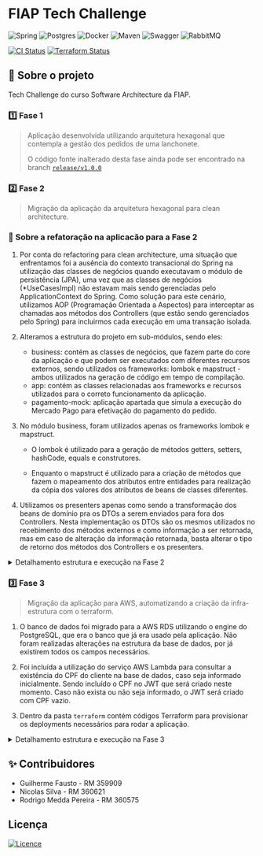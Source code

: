 # FIAP Tech Challenge

![Spring](https://img.shields.io/badge/spring-%236DB33F.svg?style=for-the-badge&logo=spring&logoColor=white)
![Postgres](https://img.shields.io/badge/postgres-%23316192.svg?style=for-the-badge&logo=postgresql&logoColor=white)
![Docker](https://img.shields.io/badge/docker-%230db7ed.svg?style=for-the-badge&logo=docker&logoColor=white)
![Maven](https://img.shields.io/badge/maven-%230db7ed.svg?style=for-the-badge&logo=maven&logoColor=white)
![Swagger](https://img.shields.io/badge/-Swagger-%23Clojure?style=for-the-badge&logo=swagger&logoColor=white)
![RabbitMQ](https://img.shields.io/badge/Rabbitmq-FF6600?style=for-the-badge&logo=rabbitmq&logoColor=white)

[![CI Status](https://github.com/ra1nmak3r1/tech_challenge_fiap/actions/workflows/docker-build.yml/badge.svg)](https://github.com/ra1nmak3r1/tech_challenge_fiap/actions)
[![Terraform Status](https://github.com/ns-fiap-tc/tech_challenge_fiap/actions/workflows/deploy.yml/badge.svg)](https://github.com/ns-fiap-tc/tech_challenge_fiap/actions)

## 📖 Sobre o projeto

Tech Challenge do curso Software Architecture da FIAP.

### 1️⃣ Fase 1

> Aplicação desenvolvida utilizando arquitetura hexagonal que contempla a gestão dos pedidos de uma lanchonete.
>
> O código fonte inalterado desta fase ainda pode ser encontrado na branch [`release/v1.0.0`](https://github.com/ra1nmak3r1/tech_challenge_fiap/tree/release/v1.0.0)

### 2️⃣ Fase 2

> Migração da aplicação da arquitetura hexagonal para clean architecture.

### 📝 Sobre a refatoração na aplicacão para a Fase 2

1. Por conta do refactoring para clean architecture, uma situação que enfrentamos foi a ausência do contexto transacional do Spring na utilização das classes de negócios quando executavam o módulo de persistência (JPA), uma vez que as classes de negócios (\*UseCasesImpl) não estavam mais sendo gerenciadas pelo ApplicationContext do Spring. Como solução para este cenário, utilizamos AOP (Programação Orientada a Aspectos) para interceptar as chamadas aos métodos dos Controllers (que estão sendo gerenciados pelo Spring) para incluirmos cada execução em uma transação isolada.

2. Alteramos a estrutura do projeto em sub-módulos, sendo eles:

   - business: contém as classes de negócios, que fazem parte do core da aplicação e que podem ser executados com diferentes recursos externos, sendo utilizados os frameworks: lombok e mapstruct - ambos utilizados na geração de código em tempo de compilação.
   - app: contém as classes relacionadas aos frameworks e recursos utilizados para o correto funcionamento da aplicação.
   - pagamento-mock: aplicação apartada que simula a execução do Mercado Pago para efetivação do pagamento do pedido.

3. No módulo business, foram utilizados apenas os frameworks lombok e mapstruct.

   - O lombok é utilizado para a geração de métodos getters, setters, hashCode, equals e construtores.

   - Enquanto o mapstruct é utilizado para a criação de métodos que fazem o mapeamento dos atributos entre entidades para realização da cópia dos valores dos atributos de beans de classes diferentes.

4. Utilizamos os presenters apenas como sendo a transformação dos beans de domínio pra os DTOs a serem enviados para fora dos Controllers. Nesta implementação os DTOs são os mesmos utilizados no recebimento dos métodos externos e como informação a ser retornada, mas em caso de alteração da informação retornada, basta alterar o tipo de retorno dos métodos dos Controllers e os presenters.

<details>
  <summary>Detalhamento estrutura e execução na Fase 2</summary>

## 🏛️ Estrutura utilizada nos pacotes

```
raíz
├── app (módulo)
│   ├── Dockerfile
│   ├── pom.xml
│   └── src
│       └── application
│           ├──	device
│           │   ├── queue (produtores / consumidores)
│           │   ├── rest (interfaces)
│           │   │   ├── exception
│           │   │   │   └── handler
│           │   │   └── impl (implementações das interfaces)
│           │   └── persistence
│           │       ├── entity
│           │       ├── mapper
│           │       └── repository
│           └── infrastructure (local onde serão utilizadas as dependências de cada cloud ou de recursos externos)
│               ├── aspect (pacote contendo as classes da AOP)
│               ├── config (inclusão das configurações da aplicação, como por exemplo @Configuration do Spring, criando os @Bean)
│               ├── utils (classes utilitárias)
│               └── aws (pacotes específicos para cada cloud, por exemplo)
├── business (módulo)
│   ├── pom.xml
│   └── src
│       └── business (classes / interfaces referentes às regras de negócios da aplicação. criar as classes / interfaces sem usar frameworks - código o mais simples possível)
│           ├── adapter
│           │   ├── controller
│           │   ├── gateway
│           │   └── presenter
│           ├── common
│           │   ├── dto
│           │   ├── mapper
│           │   ├── queue (produtor / consumidor)
│           │   └── persistence
│           └── core
│               ├── domain (POJOs)
│               ├── exception
│               └── usecase (interfaces contendo os métodos a serem implementados)
│                   └── impl (implementações das interfaces)
└── pagamento-mock (módulo)
    ├── Dockerfile
    ├── pom.xml
    └── src
        └── pagamentomock
            ├── adapter
            │   ├── input
            │   │    ├── controller
            │	│    ├── dto
            │	│    └── mapper
            │	└── output
            └── infrastructure
                ├── config
                └── utils

```

## 💻 Tecnologias utilizadas na Aplicação

- Maven 3.9.9
- Spring Boot 3.3.4
- Java 17

## 📦 Arquitetura da Infraestrutura e CI/CD

### 🚀 Tecnologias Utilizadas na Infraestrutura

- **Minikube** — Cluster Kubernetes local para simular produção
- **Kubernetes (K8s)** — Orquestração dos recursos
- **Docker** — Empacotamento das aplicações em containers
- **Docker Compose** — Suporte ao ambiente de desenvolvimento local
- **GitHub Actions** — Pipeline de CI para build e deploy das imagens
- **Docker Hub** — Repositório para armazenar imagens da aplicação
- **Secrets e ConfigMaps** — Gestão segura de variáveis sensíveis no cluster
- **RabbitMQ(4.0.5) & PostgreSQL(16)** — Infraestrutura de mensageria e banco de dados

---

### ✅ Pré-requisitos para Execução

- **Docker** e **Docker Compose** instalados
- **Minikube** instalado e configurado localmente (Testes e validações realizados com a v1.35.0)
- Acesso ao `.env` com as variáveis necessárias

---

### 🛠️ Integração Contínua (CI)

O fluxo de CI é automatizado via **GitHub Actions** e é engatilhado a cada `push` na branch `main`.

1. Faz o checkout do repositório
2. Gera as imagens Docker de cada aplicação (`app` e `mock-pagamento`)
3. Faz o login no Docker Hub usando um **Access Token seguro**
4. Publica as imagens no Docker Hub (`app` em repositório privado e `mock-pagamento` em repositório público)

---

### 🌐 Deploy e Infraestrutura (CD)

A subida do ambiente é feita localmente via script `setup.sh` ou `setup.bat`, que:

1. Lê e carrega o arquivo `.env` com credenciais e configurações
2. Cria dinamicamente as Secrets no Kubernetes
3. Aplica todos os manifestos do cluster (PostgreSQL, RabbitMQ, app e mock)
4. Expõe os serviços via `port-forward` para acesso local (`localhost:8080`, `:8081`)

---

### 🧭 Fluxo da Arquitetura (CI/CD)

```mermaid
flowchart TD
    dev[Desenvolvedor] --> pushGit[Push para GitHub]

    subgraph GitHub_Actions_CI
        pushGit --> buildApp[Build imagem da aplicação]
        buildApp --> buildMock[Build imagem do mock-pagamento]
        buildMock --> dockerLogin[Login no Docker Hub]
        dockerLogin --> pushImages[Push das imagens]
    end

    pushImages --> dockerHub[Docker Hub]

    dev --> runSetup[Executa setup.sh ou setup.bat]

    subgraph Execucao_Local_CD
        runSetup --> loadEnv[Carrega variáveis do .env]
        loadEnv --> createSecrets[Cria Secrets no Kubernetes]
        createSecrets --> applyManifests[Aplica manifestos do cluster]
        applyManifests --> portForward[Port-forward dos serviços]
    end

    dockerHub --> applyManifests
    portForward --> appAccess[Acesso ao App Principal na porta 8080]
    portForward --> mockAccess[Acesso ao Mock Pagamento na porta 8081]
```

### 📈 Escalabilidade e HPA no Kubernetes

Para lidar com cenários de alta demanda, como por exemplo **lentidão no totem da lanchonete durante horários de pico**, a aplicação principal foi configurada com um recurso chamado **HPA (Horizontal Pod Autoscaler)** no Kubernetes.

O HPA monitora o uso de **CPU** do container da aplicação e **escala automaticamente o número de réplicas** (pods) quando a utilização ultrapassa um determinado limite configurado.

---

#### 📌 Exemplo de caso prático

> Cenário: durante o horário de almoço, há um grande volume de clientes utilizando o totem de autoatendimento. Isso gera lentidão e demora nas respostas da aplicação.

🔧 Solução:

- O HPA detecta que o uso de CPU no pod principal (`app`) ou no `mock-pagamento` está acima do limite (70% para o app, 80% para o mock)
- Ele automaticamente cria novos pods (`réplicas`) da aplicação para distribuir a carga
- Os **Services do Kubernetes** atuam como balanceadores de carga, redirecionando requisições para os pods disponíveis
- Quando o pico passa, o HPA reduz o número de pods novamente para economizar recursos

---

#### 🧭 Diagrama da Escalabilidade

```mermaid
flowchart TD
    Client[Usuario - Totem/Navegador] --> Ingress[Entrada de Requisições]
    Ingress --> AppService[Service - app]
    Ingress --> MockService[Service - mock-pagamento]

    subgraph App_Pods
        App1[Pod app - Réplica 1]
        App2[Pod app - Réplica 2]
        AppN[Pod app - Réplica N]
    end

    subgraph Mock_Pods
        Mock1[Pod mock - Réplica 1]
        Mock2[Pod mock - Réplica 2]
        MockN[Pod mock - Réplica N]
    end

    AppService --> App1
    AppService --> App2
    AppService --> AppN

    MockService --> Mock1
    MockService --> Mock2
    MockService --> MockN

    subgraph HPA[Horizontal Pod Autoscaler]
        HPAApp[Escala o app baseado em CPU >70%]
        HPAMock[Escala o mock baseado em CPU >80%]
    end

    HPAApp --> App1
    HPAApp --> App2
    HPAMock --> Mock1
    HPAMock --> Mock2
```

---

#### 🧑‍💻 Considerações

- O **HPA está configurado para ambos os serviços**:
  - `app` com threshold de 70% de uso de CPU
  - `mock-pagamento` com threshold de 80% de uso de CPU
- O `app` pode escalar até **5 réplicas**, conforme demanda
- O `mock-pagamento` pode escalar até **3 réplicas**, conforme demanda
  > No `mock-pagamento` estamos apenas simulando um sistema externo de pagamentos, não necessariamente precisaríamos de um HPA nele, mas decidimos manter a configuração em uma escala menor

## ⚙️ Como executar a infraestrutura com Minikube

### ✅ 1. Pré-requisitos

Instale as ferramentas abaixo:

- [Docker](https://www.docker.com/products/docker-desktop/)
- [Minikube](https://minikube.sigs.k8s.io/docs/start/)

---

### ✅ 2. Clonar o repositório

```bash
git clone https://github.com/ra1nmak3r1/tech_challenge_fiap.git
cd tech_challenge_fiap
```

---

### ✅ 3. Criar o arquivo `.env` com base no `.env.example`

Já existe um arquivo de exemplo chamado **`.env.example`** no projeto.

<details>
  <summary><strong>🔐 COMO CONFIGURAR O ARQUIVO .ENV</strong></summary>

1. Copie o arquivo `.env.example` para `.env`:

```bash
cp .env.example .env  # Linux ou Mac
```

```powershell
copy .env.example .env  # Windows
```

2. Substitua os valores fictícios pelos **valores reais que foram enviados separadamente**.

> ⚠️ Os valores do `.env.example` são apenas ilustrativos e não funcionais.

</details>

---

### ✅ 4. Subir a infraestrutura

Foram desenvolvidos scripts em `.sh` e `.bat` para facilitar a inicialização da infraestrutura no Minikube, sem que seja necessário executar os comandos da API do Kubernetes para tal. Na prática ambos os scripts fazem o seguinte:

1. ✅ Verifica se o arquivo `.env` existe e carrega suas variáveis
2. 🔐 Cria dinamicamente as **Secrets** no Kubernetes com base no `.env`
3. 🐳 Cria uma Secret para autenticação no **Docker Hub** (para acesso à imagem privada da aplicação principal)
4. 🚀 Inicializa o cluster local do **Minikube**
5. 📂 Aplica todos os **manifestos Kubernetes** da aplicação:
   - Banco de dados PostgreSQL
   - RabbitMQ
   - Aplicação principal (`app`)
   - Serviço de mock de pagamento (`mock-pagamento`)
6. 🌐 Expõe os serviços localmente via `kubectl port-forward`, permitindo acesso via `localhost`
7. ⏳ Aguarda os pods ficarem prontos antes de liberar o acesso

> ℹ️ Em cerca de 3-4 minutos, o ambiente estará funcionando localmente com todos os microsserviços no ar.

#### ▶️ Linux ou Mac:

```bash
chmod +x setup.sh
./setup.sh
```

#### 🪟 Windows:

```powershell
.\setup.bat
```

---

### ✅ 5. Acessar os serviços localmente

| Serviço        | URL                   |
| -------------- | --------------------- |
| Aplicação      | http://localhost:8080 |
| Mock Pagamento | http://localhost:8081 |

---

### 🛠️ Comandos úteis para observação

Ver todos os pods:

```bash
kubectl get pods
```

Ver logs da aplicação principal:

```bash
kubectl logs -l app=lanchonete-app -f
```

Ver logs do mock pagamento:

```bash
kubectl logs -l app=mock-pagamento -f
```

---

### 🧹 Resetar tudo (opcional)

Caso queira limpar o ambiente e recomeçar do zero, preparamos os seguintes executáveis para facilitar o processo:

#### ▶️ Linux ou Mac

```bash
./delete_setup.sh
```

#### 🪟 Windows

```powershell
.\delete_setup.bat
```

Ou, você também pode zerar o minikube por completo se desejar

```bash
minikube delete
```

## 📄 Acesso à documentação das APIs

#### Aplicação

- http://localhost:8080/api-docs (endpoints)
- http://localhost:8080/swagger-ui/index.html (swagger-ui)

#### Pagamento Mock

- http://localhost:8081/api-docs (endpoints)
- http://localhost:8081/swagger-ui/index.html (swagger-ui)

## 🧪 Execução em modo de Desenvolvimento (sem Minikube)

<details>

<summary>Se desejar executar a aplicação em modo de desenvolvimento local para debugar e alterar o código fonte em caráter de teste, siga este passo a passo</summary>

#### ✅ 1. Pré-requisitos

- Docker
- Docker Compose
- Maven 3.9.9
- Spring Boot 3.3.4
- Java 17

---

#### ✅ 2. Gerar o `.env`

Crie o arquivo `.env` com base no `.env.example`, da mesma forma descrita anteriormente:

```bash
cp .env.example .env  # Linux ou Mac
```

```powershell
copy .env.example .env  # Windows
```

Substitua os valores conforme os dados enviados.

---

#### ✅ 3. Buildar as aplicações localmente (apenas na primeira vez)

Primeiro instale o pacote parent da aplicação, através do comando:

```bash
mvn -DskipTests -DskipITs=true -N clean install
```

Em seguida, compile o projeto e gere o arquivo `.jar`. Para isso, execute:

```bash
mvn -DskipTests clean package
```

---

#### ✅ 4. Subir o ambiente de desenvolvimento com Docker Compose

Na raiz do projeto, execute:

```bash
docker compose up --build
```

Isso irá:

- Buildar os containers da aplicação principal e do mock
- Subir o banco de dados PostgreSQL e o RabbitMQ
- Conectar todos os serviços em rede local

---

#### ✅ 5. Acessar os serviços localmente

| Serviço        | URL                   |
| -------------- | --------------------- |
| Aplicação      | http://localhost:8080 |
| Mock Pagamento | http://localhost:8081 |

</details>

## 🔄 Fluxo de Execução

### 1. Criação de um novo pedido

```
POST -> /pedido-service/v1/save
```

---

### 2. Atualização dos itens do pedido

```
PUT -> /pedido-service/v1/save/:id
```

Esta atualização contempla:

- Os **itens do pedido**
- As **informações de pagamento**
- O **status do pedido**

> O ID do objeto pagamento deve ser preenchido.

Caso o status seja alterado para `RECEBIDO`, isso significa que o pedido foi finalizado pelo usuário e agora será feito o **processamento do pagamento**, que ocorrerá de forma assíncrona, utilizando o projeto **Pagamento Mock**.

---

### 3. Confirmação do Pagamento

Para confirmar que o pagamento foi realizado, é necessário executar o endpoint abaixo do **Pagamento Mock**, que por sua vez **executará o webhook da aplicação**.

**Endpoint do Pagamento Mock:**

```
POST -> /pagamento-mock-service/v1/callPagamentoWebHook/:pedidoId/:aprovarPagamento
```

**Webhook da aplicação:**

```
POST -> /pagamento-service/v1/updateStatus/:pedidoId/:statusCode
```

### Observações

- Ambos os métodos foram definidos como `POST` por não serem indepotentes.
- A execução do webhook, caso receba o `statusCode = 100`, significa que o pagamento foi realizado com sucesso, e fará com que o pedido seja **confirmado** e as **Ordens de Serviço sejam criadas para a cozinha**.

</details>

### 3️⃣ Fase 3

> Migração da aplicação para AWS, automatizando a criação da infra-estrutura com o terraform.

1. O banco de dados foi migrado para a AWS RDS utilizando o engine do PostgreSQL, que era o banco que já era usado pela aplicação. Não foram realizadas alterações na estrutura da base de dados, por já existirem todos os campos necessários.

2. Foi incluída a utilização do serviço AWS Lambda para consultar a existência do CPF do cliente na base de dados, caso seja informado inicialmente. Sendo incluído o CPF no JWT que será criado neste momento. Caso não exista ou não seja informado, o JWT será criado com CPF vazio.

3. Dentro da pasta `terraform` contém códigos Terraform para provisionar os deployments necessários para rodar a aplicação.

<details>
  <summary>Detalhamento estrutura e execução na Fase 3</summary>

## 🔁 Fluxo da requisição na AWS

![Fluxo AWS](fluxo-aws.png "Título Opcional da Imagem")

## 👟 Passos para o provisionamento
Este projeto faz parte de um ecossistema maior, composto por múltiplos repositórios que se comunicam entre si e também utilizam GitHub Actions para provisionamento ou deploy automatizado.

Para completo funcionamento da plataforma, é necessário seguir o seguinte fluxo de provisionamento:

> 1. A provisão do repositório da infra-base; [`infra-base`](https://github.com/ns-fiap-tc/infra-base);
> 2. A provisão do repositório do banco de dados: [`infra-bd`](https://github.com/ns-fiap-tc/infra-bd);
> 3. A provisão deste repositório [`tech_challenge_fiap`]([#como-rodar-o-projeto](https://github.com/ns-fiap-tc/tech_challenge_fiap?tab=readme-ov-file#como-rodar-o-projeto));
> 4. A provisão da lambda e api gateway: [`lambda`](https://github.com/ns-fiap-tc/lambda)

> ⚠️ Todos os workflows são configurados para serem disparados com segurança usando variáveis armazenadas via GitHub Secrets.

## 🚀 Como rodar o projeto

### 🤖 Via Github Actions
<details>
  <summary>Passo a passo</summary>

#### 📖 Resumo
Após o build e publicação das imagens Docker da aplicação (realizado na pipeline `Build and Push Docker Images`), uma **segunda pipeline é acionada automaticamente** com o objetivo de **provisionar a infraestrutura na AWS utilizando Terraform**.
Este processo é orquestrado pelo workflow `Terraform Deploy`.
> Neste caso, somente os membros da equipe que fazem parte do projeto podem utilizar este fluxo.

#### 🔐 Pré-requisitos
Antes de utilizar esse fluxo, é necessário que as seguintes **secrets** estejam configuradas no repositório no GitHub:
- `AWS_ACCESS_KEY_ID`
- `AWS_SECRET_ACCESS_KEY`
- `AWS_SESSION_TOKEN` *(se estiver usando AWS Academy)*
- `TF_VAR_db_username`
- `TF_VAR_db_password`
- `DOCKERHUB_USERNAME`
- `DOCKERHUB_ACCESS_TOKEN`

Essas variáveis são utilizadas pelo Terraform para acessar a AWS, provisionar a infraestrutura e autenticar no Docker Hub para baixar as imagens da aplicação.

> Você pode configurar essas secrets em: `Settings > Secrets and variables > Actions`

#### ⚙️ Etapas do Deploy via GitHub Actions:
1. ✅ **Disparo automático**: A action é iniciada **somente após a finalização com sucesso** da pipeline de build (`workflow_run.conclusion == 'success'`).
2. 🧾 **Checkout do código**: A action clona o repositório na VM temporária usada pela GitHub Action.
3. ⚒️ **Configuração do Terraform**: A ferramenta `terraform` é instalada no ambiente.
4. 📁 **Acesso à pasta `terraform/`**: Todas as ações ocorrem dentro dessa pasta, que contém os arquivos `.tf`.
5. 🔐 **Carregamento de variáveis sensíveis**:
   - Credenciais da AWS (`AWS_ACCESS_KEY_ID`, `AWS_SECRET_ACCESS_KEY`, `AWS_SESSION_TOKEN`)
   - Credenciais de banco (`TF_VAR_db_username`, `TF_VAR_db_password`)
   - Credenciais do Docker Hub
6. 🧪 **Execução do `terraform init`**: Inicializa os plugins e configurações da infraestrutura.
7. 🔍 **Execução do `terraform plan`**: Exibe no log o que será criado/modificado/destruído na AWS.
8. 🚀 **Execução do `terraform apply`**: Provisiona automaticamente a infraestrutura, sem necessidade de confirmação (`-auto-approve`).

#### 🧭 Diagrama do Fluxo de Execução
```mermaid
flowchart TD
    subgraph Build_Pipeline
        A[Build and Push Docker Images]
    end

    A -->|on success| B[Terraform Deploy]

    subgraph Terraform_Deploy
        B1[Checkout do código]
        B2[Setup Terraform]
        B3[Carrega Secrets da AWS e do DockerHub]
        B4[terraform init]
        B5[terraform plan]
        B6[terraform apply]
    end

    B --> B1 --> B2 --> B3 --> B4 --> B5 --> B6 --> AWS[AWS Infra Provisionada]
```

#### Benefícios desse fluxo
- 💡 Automação completa: nenhuma intervenção manual é necessária após o push.
- 🔐 Segurança: uso de GitHub Secrets para variáveis sensíveis.
- 🔁 Reprodutibilidade: o mesmo ambiente pode ser criado quantas vezes for necessário.
- 📦 Infra como código (IaC): toda a infraestrutura é descrita em arquivos .tf, versionados no repositório.
</details>

### 💻 Localmente

<details>
  <summary>Passo a passo</summary>

#### Pré-requisitos

Antes de começar, certifique-se de ter os seguintes itens instalados e configurados em seu ambiente:

1. **Terraform**: A ferramenta que permite definir, visualizar e implantar a infraestrutura de nuvem.
2. **AWS CLI**: A interface de linha de comando da AWS.
3. **Credenciais AWS válidas**: Você precisará de uma chave de acesso e uma chave secreta para autenticar com a AWS (no momento, o repositório usa chaves e credenciais fornecidas pelo [AWS Academy](https://awsacademy.instructure.com/) e que divergem de contas padrão). Tais credenciais devem ser inseridas no arquivo `credentials` que fica dentro da pasta `.aws`

## Como usar

1. **Clone este repositório**:

```bash
git clone https://github.com/ns-fiap-tc/tech_challenge_fiap
```

2. **Acesse o diretório do repositório**:

```bash
cd tech_challenge_fiap
```

3. **Defina as variáveis necessárias ao nível de ambiente, criando um arquivo `.env` de acordo com o arquivo `.env.exemplo`. Exemplo:**:

```bash
DOCKERHUB_USERNAME="dockerhub_username"
DOCKERHUB_ACCESS_TOKEN="dokerhub_token"
```

4. **Inicialize o diretório Terraform**:

```bash
terraform init
```

5. **Visualize as mudanças que serão feitas**:

```bash
./terraform.sh plan
```

6. **Provisione a infraestrutura**:

```bash
./terraform.sh apply -auto-approve
```

7. **Para destruir a infraestrutura provisionada**:

```bash
./terraform.sh destroy -auto-approve
```

</details>

## 🧱 Sobre o Terraform
Este e todos os demais repositórios do projeto usam Terraform para provisionar e gerenciar a infraestrutura da aplicação na AWS

### 🧠 Utilização de backend remoto (`backend.tf`)
Por padrão, o Terraform armazena o **state file** (arquivo `terraform.tfstate`) localmente. Esse arquivo contém o "espelho" do que foi criado na infraestrutura, e é com base nele que o Terraform sabe **o que existe**, **o que precisa ser criado**, **modificado** ou **destruído**.

Em ambientes colaborativos ou com automação via CI/CD, usar o estado local **não é seguro** nem escalável.

Sendo assim, para garantir a **consistência do estado da infraestrutura** e permitir que múltiplos usuários/triggers CI/CD compartilhem o mesmo controle da stack, configuramos o Terraform para utilizar um **backend remoto** no **Amazon S3** com controle de concorrência via **DynamoDB**.

#### 🪣 1. Amazon S3 - Armazenamento seguro do state
O arquivo `terraform.tfstate` é armazenado dentro de um bucket no S3. Isso garante:

- 🧩 Que **todos os desenvolvedores e pipelines** usem o mesmo estado compartilhado
- 🔐 Que o arquivo esteja em um ambiente seguro, com **criptografia habilitada**
- 🕒 Histórico de versões automático, se habilitado no bucket

Exemplo de configuração:

```hcl
bucket = "nome-do-bucket-terraform"
key    = "tech-challenge/infra/terraform.tfstate"
```

#### 🔒 2. DynamoDB - Controle de concorrência com locking
Para evitar que **duas execuções do Terraform ocorram ao mesmo tempo** (por exemplo, dois devs ou um dev + CI), utilizamos **locking via tabela DynamoDB**.

Isso evita corrupção no `tfstate`, garantindo que apenas **uma execução ocorra por vez**.

```hcl
dynamodb_table = "terraform-locks"
```

O Terraform cria um "lock" temporário enquanto o plano/aplicação está em execução e remove ao final. Se algo falhar e o lock não for removido, podemos desbloquear manualmente.

#### 📌 Funcionamento resumido

```text
terraform init
│
├── Lê o arquivo backend.tf
│
├── Conecta com o bucket S3 e tabela DynamoDB
│
├── Verifica se já existe um state remoto
│     └── Se sim: sincroniza o local com o remoto
│     └── Se não: cria um novo .tfstate no S3
│
├── Ao executar terraform apply:
│     ├── Cria lock temporário na tabela DynamoDB
│     ├── Aplica as mudanças
│     └── Atualiza o tfstate no bucket S3
│     └── Libera o lock no DynamoDB
```
> Para observar isso na prática, perceba que ao executar `terraform init`, nos logs vai constar a conexão com o backend remoto.

#### ✅ Benefícios dessa abordagem
- 👥 **Trabalho em equipe sem conflitos**
- 🔁 **Execução segura via CI/CD**
- ☁️ **State persistente e acessível de qualquer lugar**
- 🛡️ **Proteção contra concorrência com lock automático**

</details>

## ✨ Contribuidores

- Guilherme Fausto - RM 359909
- Nicolas Silva - RM 360621
- Rodrigo Medda Pereira - RM 360575

## Licença

[![Licence](https://img.shields.io/github/license/Ileriayo/markdown-badges?style=for-the-badge)](./LICENSE)
